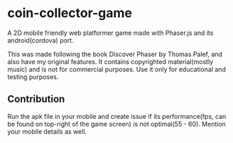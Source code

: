# coin-collector-game
A 2D mobile friendly web platformer game made with Phaser.js and its android(cordova) port.  
  
  This was made following the book Discover Phaser by Thomas Palef, and also have my original features. It contains copyrighted material(mostly music) and is not for commercial purposes. Use it only for educational and testing purposes.

  ## Contribution
  Run the apk file in your mobile and create issue if its performance(fps, can be found on top-right of the game screen) is not optimal(55 - 60). Mention your mobile details as well. 
